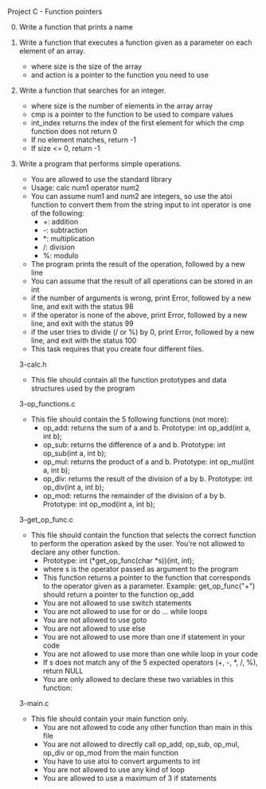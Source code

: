 Project C - Function pointers

0. Write a function that prints a name
1. Write a function that executes a function given as a parameter on each element of an
	array.
	- where size is the size of the array
	- and action is a pointer to the function you need to use

2. Write a function that searches for an integer.
	- where size is the number of elements in the array array
	- cmp is a pointer to the function to be used to compare values
	- int_index returns the index of the first element for which the cmp function does
	not return 0
	- If no element matches, return -1
	- If size <= 0, return -1

3. Write a program that performs simple operations.
	- You are allowed to use the standard library
	- Usage: calc num1 operator num2
	- You can assume num1 and num2 are integers, so use the atoi function to convert
	them from the string input to int operator is one of the following:
		- +: addition
		- -: subtraction
		- *: multiplication
		- /: division
		- %: modulo
	- The program prints the result of the operation, followed by a new line
	- You can assume that the result of all operations can be stored in an int
	- if the number of arguments is wrong, print Error, followed by a new line, and
	exit with the status 98
	- if the operator is none of the above, print Error, followed by a new line, and
	exit with the status 99
	- if the user tries to divide (/ or %) by 0, print Error, followed by a new line,
	and exit with the status 100
	- This task requires that you create four different files.

   3-calc.h
	- This file should contain all the function prototypes and data structures used by
	the program

   3-op_functions.c
	- This file should contain the 5 following functions (not more):
		- op_add: returns the sum of a and b.
			Prototype: int op_add(int a, int b);
		- op_sub: returns the difference of a and b.
			Prototype: int op_sub(int a, int b);
		- op_mul: returns the product of a and b.
			Prototype: int op_mul(int a, int b);
		- op_div: returns the result of the division of a by b.
			Prototype: int op_div(int a, int b);
		- op_mod: returns the remainder of the division of a by b.
			Prototype: int op_mod(int a, int b);

   3-get_op_func.c
	- This file should contain the function that selects the correct function to
	perform the operation asked by the user. You’re not allowed to declare any other
	function.
		- Prototype: int (*get_op_func(char *s))(int, int);
		- where s is the operator passed as argument to the program
		- This function returns a pointer to the function that corresponds to the
		operator given as a parameter. Example: get_op_func("+") should return a
		pointer to the function op_add
		- You are not allowed to use switch statements
		- You are not allowed to use for or do ... while loops
		- You are not allowed to use goto
		- You are not allowed to use else
		- You are not allowed to use more than one if statement in your code
		- You are not allowed to use more than one while loop in your code
		- If s does not match any of the 5 expected operators (+, -, *, /, %),
		return NULL
		- You are only allowed to declare these two variables in this function:

   3-main.c
	- This file should contain your main function only.
		- You are not allowed to code any other function than main in this file
		- You are not allowed to directly call op_add, op_sub, op_mul,
		op_div or op_mod from the main function
		- You have to use atoi to convert arguments to int
		- You are not allowed to use any kind of loop
		- You are allowed to use a maximum of 3 if statements
